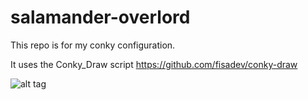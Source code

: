 # salamander-overlord

This repo is for my conky configuration.

It uses the Conky_Draw script https://github.com/fisadev/conky-draw

![alt tag](https://github.com/SanderSalamander/salamander-overlord/blob/master/example.png)
